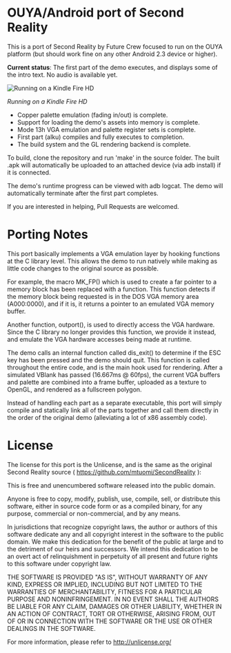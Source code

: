 OUYA/Android port of Second Reality
===================================

This is a port of Second Reality by Future Crew focused to run on the OUYA platform (but should work fine on any other Android 2.3 device or higher).

**Current status**: The first part of the demo executes, and displays some of the intro text.  No audio is available yet.

![Running on a Kindle Fire HD](http://falken42.github.com/sr.jpg)

*Running on a Kindle Fire HD*

- Copper palette emulation (fading in/out) is complete.
- Support for loading the demo's assets into memory is complete.
- Mode 13h VGA emulation and palette register sets is complete.
- First part (alku) compiles and fully executes to completion.
- The build system and the GL rendering backend is complete.

To build, clone the repository and run 'make' in the source folder.  The built .apk will automatically be uploaded to an attached device (via adb install) if it is connected.

The demo's runtime progress can be viewed with adb logcat.  The demo will automatically terminate after the first part completes.

If you are interested in helping, Pull Requests are welcomed.


Porting Notes
=============

This port basically implements a VGA emulation layer by hooking functions at the C library level.  This allows the demo to run natively while making as little code changes to the original source as possible.

For example, the macro MK\_FP() which is used to create a far pointer to a memory block has been replaced with a function.  This function detects if the memory block being requested is in the DOS VGA memory area (A000:0000), and if it is, it returns a pointer to an emulated VGA memory buffer.

Another function, outport(), is used to directly access the VGA hardware.  Since the C library no longer provides this function, we provide it instead, and emulate the VGA hardware accesses being made at runtime.

The demo calls an internal function called dis\_exit() to determine if the ESC key has been pressed and the demo should quit.  This function is called throughout the entire code, and is the main hook used for rendering.  After a simulated VBlank has passed (16.667ms @ 60fps), the current VGA buffers and palette are combined into a frame buffer, uploaded as a texture to OpenGL, and rendered as a fullscreen polygon.

Instead of handling each part as a separate executable, this port will simply compile and statically link all of the parts together and call them directly in the order of the original demo (alleviating a lot of x86 assembly code).


License
=======

The license for this port is the Unlicense, and is the same as the original Second Reality source ( https://github.com/mtuomi/SecondReality ):

This is free and unencumbered software released into the public domain.

Anyone is free to copy, modify, publish, use, compile, sell, or
distribute this software, either in source code form or as a compiled
binary, for any purpose, commercial or non-commercial, and by any
means.

In jurisdictions that recognize copyright laws, the author or authors
of this software dedicate any and all copyright interest in the
software to the public domain. We make this dedication for the benefit
of the public at large and to the detriment of our heirs and
successors. We intend this dedication to be an overt act of
relinquishment in perpetuity of all present and future rights to this
software under copyright law.

THE SOFTWARE IS PROVIDED "AS IS", WITHOUT WARRANTY OF ANY KIND,
EXPRESS OR IMPLIED, INCLUDING BUT NOT LIMITED TO THE WARRANTIES OF
MERCHANTABILITY, FITNESS FOR A PARTICULAR PURPOSE AND NONINFRINGEMENT.
IN NO EVENT SHALL THE AUTHORS BE LIABLE FOR ANY CLAIM, DAMAGES OR
OTHER LIABILITY, WHETHER IN AN ACTION OF CONTRACT, TORT OR OTHERWISE,
ARISING FROM, OUT OF OR IN CONNECTION WITH THE SOFTWARE OR THE USE OR
OTHER DEALINGS IN THE SOFTWARE.

For more information, please refer to <http://unlicense.org/>
